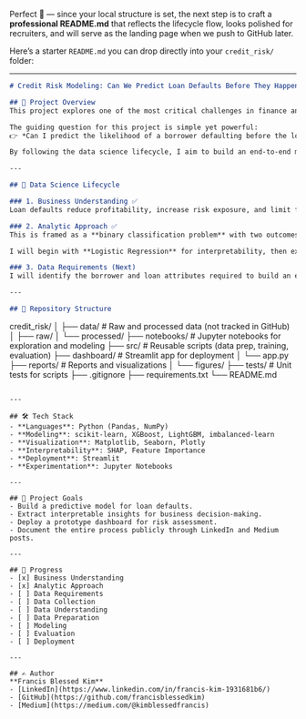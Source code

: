 Perfect 🚀 — since your local structure is set, the next step is to craft a **professional README.md** that reflects the lifecycle flow, looks polished for recruiters, and will serve as the landing page when we push to GitHub later.

Here’s a starter `README.md` you can drop directly into your `credit_risk/` folder:

---

```markdown
# Credit Risk Modeling: Can We Predict Loan Defaults Before They Happen?

## 📌 Project Overview
This project explores one of the most critical challenges in finance and fintech: **loan defaults**. Financial institutions face billions in losses every year due to borrowers failing to repay their loans. Striking the right balance between lending responsibly and expanding financial inclusion is an ongoing challenge.  

The guiding question for this project is simple yet powerful:  
👉 *Can I predict the likelihood of a borrower defaulting before the loan is approved?*  

By following the data science lifecycle, I aim to build an end-to-end machine learning pipeline that not only predicts defaults but also provides interpretable insights that credit officers can trust.  

---

## 🔄 Data Science Lifecycle

### 1. Business Understanding ✅
Loan defaults reduce profitability, increase risk exposure, and limit financial inclusion. The objective of this project is to create a predictive model that identifies high-risk borrowers while minimizing unfair rejection of low-risk applicants. Success will be measured both by **model performance** (Precision, Recall, F1, ROC-AUC) and by **business impact** (balanced risk management).

### 2. Analytic Approach ✅
This is framed as a **binary classification problem** with two outcomes: *default* or *no default*. Because the costs of errors are asymmetric, accuracy alone is not enough. Evaluation will focus on Precision, Recall, F1, and ROC-AUC.  

I will begin with **Logistic Regression** for interpretability, then extend to **ensemble methods** such as Random Forests and Gradient Boosting (XGBoost, LightGBM). Interpretability techniques like **feature importance** and **SHAP values** will ensure transparency in model predictions.  

### 3. Data Requirements (Next)  
I will identify the borrower and loan attributes required to build an effective model (e.g., income, employment stability, loan amount, repayment history), and assess what is realistically available in open datasets.  

---

## 📂 Repository Structure
```

credit\_risk/
│
├── data/                # Raw and processed data (not tracked in GitHub)
│   ├── raw/
│   └── processed/
├── notebooks/           # Jupyter notebooks for exploration and modeling
├── src/                 # Reusable scripts (data prep, training, evaluation)
├── dashboard/           # Streamlit app for deployment
│   └── app.py
├── reports/             # Reports and visualizations
│   └── figures/
├── tests/               # Unit tests for scripts
├── .gitignore
├── requirements.txt
└── README.md

```

---

## 🛠️ Tech Stack
- **Languages**: Python (Pandas, NumPy)  
- **Modeling**: scikit-learn, XGBoost, LightGBM, imbalanced-learn  
- **Visualization**: Matplotlib, Seaborn, Plotly  
- **Interpretability**: SHAP, Feature Importance  
- **Deployment**: Streamlit  
- **Experimentation**: Jupyter Notebooks  

---

## 🎯 Project Goals
- Build a predictive model for loan defaults.  
- Extract interpretable insights for business decision-making.  
- Deploy a prototype dashboard for risk assessment.  
- Document the entire process publicly through LinkedIn and Medium posts.  

---

## 📖 Progress
- [x] Business Understanding  
- [x] Analytic Approach  
- [ ] Data Requirements  
- [ ] Data Collection  
- [ ] Data Understanding  
- [ ] Data Preparation  
- [ ] Modeling  
- [ ] Evaluation  
- [ ] Deployment  

---

## ✍️ Author
**Francis Blessed Kim**  
- [LinkedIn](https://www.linkedin.com/in/francis-kim-1931681b6/)  
- [GitHub](https://github.com/francisblessedkim)  
- [Medium](https://medium.com/@kimblessedfrancis)  
